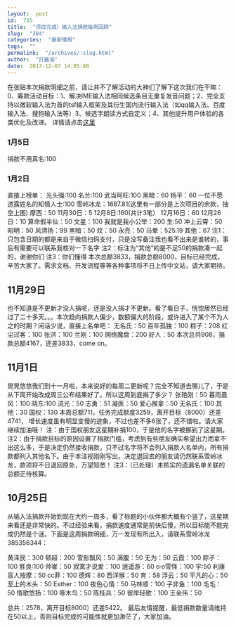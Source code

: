 ```yaml
---
layout:  post
id:  735
title:  "项目完成）输入法捐款每周回顾"
slug:  "384"
categories:  "最新情报"
tags:  ""
permalink:  "/archives/:slug.html"
author:  "打酱油"
date:  2017-12-07 14:05:00
---
```




在张贴本次捐款明细之前，请让并不了解活动的大神们了解下这次我们在干嘛：
0、筹款活动目标：1、解决IME输入法相同候选条目无重复发音问题；2、完全支持以微软输入法为首的tsf输入框架及其衍生国内流行输入法（如qq输入法、百度输入法、搜狗输入法等）3、候选字朗读方式自定义；4、其他提升用户体验的各类优化及改进。
详情请点击<a href="http://nvdacn.com/news/999.html">这里</a>
### 1月5日 ###
捐款不用真名:100
### 1月2日 ###
直接上榜单：
光头强:100
名兰:100
武当阿旺:100
黑暗：60
杨平：60
一位不愿透露姓名的知情人士:100
雪岭冰龙：1687.81(这里有一部分是上次项目的余款，抽空上图)
摩西：50
11月30日：5
12月8日:160(共计3笔）
12月16日：60
12月26日：10
算命假半仙：50
文星：100
我就是我小公举：200
生:50
冲上云霄：50
昭明：50
风清扬：99
黑暗：50
炆：50
永亮：50
马晕：525.19
其他：67
注1：只包含日期的都是来自于微信扫码支付，只是没写备注我也看不出来是谁转的，事后有需要可以联系我核对一下名字
注2：标注为“其他”的是不足50的捐款凑一起的，谢谢你们
注3：你们懂得
本次总额3833，捐款总额8000，目标已经完成，辛苦大家了。需求文档、开发流程等等各种事项将不日上传中文站，请大家期待。
## 11月29日 ##
也不知道是不更新才没人捐呢，还是没人捐才不更新。看了看日子，恍惚居然已经过了二十多天。。。本次趋向捐款人偏少，数额偏大的阶段，或许进入了某个不为人之的时期？闲话少说，直接上名单吧：
无名氏：50
百年孤独：100
粽子：208
红尘过客：100
张洪：100
兰刚：100
网络魔盘：200
好人：50
本次总共908，捐款总额4167，还差3833，come on。
## 11月1日 ##
晃晃悠悠我们到十一月啦，本来说好的每周二更新呢？完全不知道去哪儿了，于是从下周开始改成周三公布结果好了。所以这周到底捐了多少？
张艳刚：50
暮雨晨风：100
晓东:100
流光：50
志勇：51
凝医：50
爱心推拿：50
无名氏：100
其他：30
国权：130
本周总额711，任务完成额度3259，离开目标（8000）还差4741，
增长速度虽有明显变慢的迹象，不过也差不多6张了，还不错啦。请大家继续加油哦！
注：由于国权朋友这星期补捐100，于是他的名字被挪到了这星期。
注2：由于捐款目标的原因设置了捐款门槛，考虑到有些朋友确实希望出力而拿不出这么多，于是决定仍然接收捐款，只不过名字将不会列入捐款人名单内，所有捐款都列入其他名下。由于本注视刚刚写出，决定退回去的朋友请仍然联系雪岭冰龙，款项将不日退回原处，万望知悉！
注3：（已处理）未核实的遗漏名单关联的总额正待核算。

## 10月25日 ##
从输入法捐款开始到现在大约一周多，看了标题的小伙伴都大概有个竖了，这星期来看还是非常快的。不过经验来看，捐款速度通常是前快后慢，所以目标能不能完成仍然是个谜。下面是这周捐款明细，万一发现有所出入，请联系雪岭冰龙385356344：

黄泽民：300
顿超：200
雪影飘风：50
满腹：50
无为：50
云霞：100
粽子：100
胜良:100
帅崔：50
寂寞才说爱：100
逍遥游：60
o·o雪怪：100
宇:50
利康盲人按摩：50
cc菲：100
德辉：80
西洋猴：50
育：58
浮云：50
平凡的心：50
至上的木头：50
Esther：100
夜色心情：50
马林顺：100
子非鱼：100
毛毛：50
情歌悠扬：100
啄木鸟：50
陈桂兵：50
彼岸轻歌：100
王金伟：50

总共：2578，离开目标8000）还差5422。
最后友情提醒，最低捐款数量请维持在50以上，否则目标完成的可能性就更加渺茫了，大家加油。
